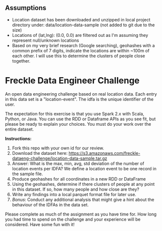 ## Assumptions
- Location dataset has been downloaded and unzipped in local project directory under: data/location-data-sample (not added to git due to the size)
- Locations of (lat,lng): (0.0, 0.0) are filtered out as I'm assuming they represent null/unknown locations
- Based on my very brief research (Google searching), geohashes with a common prefix of 7 digits, indicate the locations are within ~100m of each other. I will use this to determine the clusters of people close together.

# Freckle Data Engineer Challenge
An open data engineering challenge based on real location data. Each entry in this data set is a "location-event". The idfa is the unique identifier of the user.

The expectation for this exercise is that you use Spark 2.x with Scala, Python, or Java. You can use the RDD or Dataframe APIs as you see fit, but please be ready to explain your choices. You must do your work over the entire dataset.

**Instructions:**

1. Fork this repo with your own id for our review.
2. Download the dataset here: https://s3.amazonaws.com/freckle-dataeng-challenge/location-data-sample.tar.gz
3. Answer: What is the max, min, avg, std deviation of the number of location events per IDFA? We define a location event to be one record in the sample file. 
4. Produce geohashes for all coordinates in a new RDD or DataFrame
5. Using the geohashes, determine if there clusters of people at any point in this dataset. If so, how many people and how close are they?
6. Write any findings into a local parquet format file for later use. 
7. *Bonus*: Conduct any additional analysis that might give a hint about the behaviour of the IDFAs in the data set.

Please complete as much of the assignment as you have time for. How long you had time to spend on the challenge and your experience will be considered. Have some fun with it!
